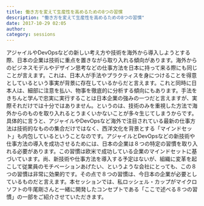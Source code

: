 ```yaml
---
title: 働き方を変えて生産性を高めるための8つの習慣
description: "働き方を変えて生産性を高めるための8つの習慣"
date: 2017-10-29 02:05
author:
category: sessions
---
```

アジャイルやDevOpsなどの新しい考え方や技術を海外から導入しようとする際、日本の企業は技術に重点を置きながら取り入れる傾向があります。海外からのビジネスモデルやデザイン思考などの仕事方法を日本に持って来る際にも同じことが言えます。これは、日本人が手法やプラクティスを身につけることを得意としているという事実が背景に存在しているからだと言えます。これと同時に日本人は、細部に注意を払い、物事を徹底的に分析する傾向にもあります。手法をきちんと学んで忠実に実行することは日本企業の強みの一つだと言えますが、実際それだけでは十分ではありません。というのは、技術のみを重視した方法で海外からのものを取り入れるとうまくいかないことが多々生じてしまうからです。具体的に言うと、アジャイルやDevOpsなど海外で注目されている最新の仕事方法は技術的なものの集合だけではなく、西洋文化を背景とする「マインドセット」も内包しているということなのです。アジャイルとDevOpsなどの新技術や仕事方法の導入を成功させるためには、日本の企業は８つの特定の習慣を取り入れる必要があります。この習慣は欧米で成功している企業のマインドセットに基づいています。尚、新技術や仕事方法を導入する予定はないが、組織に変革を起こして従業員のモチベーションあげたい、というような会社にとっても、この８つの習慣は非常に効果的です。その点で８つの習慣は、今日本の企業が必要としているものだと言えます。本セッションでは、私ロッシェル・カップがマイクロソフトの牛尾剛さんと一緒に開発したコンセプトである「ここで述べる８つの習慣」の一部をご紹介させていただきます。